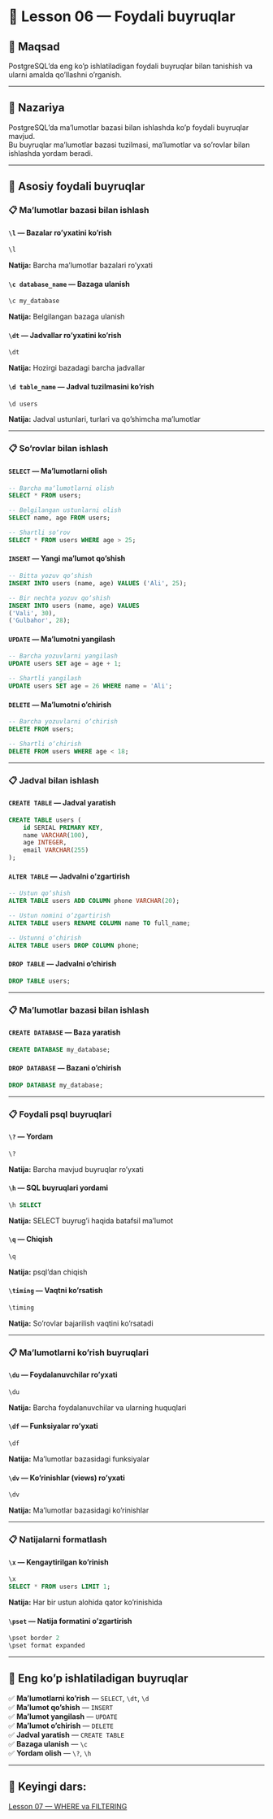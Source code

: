 # 📖 Lesson 06 — Foydali buyruqlar

## 🎯 Maqsad
PostgreSQLʼda eng koʼp ishlatiladigan foydali buyruqlar bilan tanishish va ularni amalda qoʼllashni oʼrganish.

---

## 📖 Nazariya

PostgreSQLʼda maʼlumotlar bazasi bilan ishlashda koʼp foydali buyruqlar mavjud.  
Bu buyruqlar maʼlumotlar bazasi tuzilmasi, maʼlumotlar va soʼrovlar bilan ishlashda yordam beradi.

---

## 🔷 Asosiy foydali buyruqlar

### 📋 Maʼlumotlar bazasi bilan ishlash

#### `\l` — Bazalar roʼyxatini koʼrish
```sql
\l
```
**Natija:** Barcha maʼlumotlar bazalari roʼyxati

#### `\c database_name` — Bazaga ulanish
```sql
\c my_database
```
**Natija:** Belgilangan bazaga ulanish

#### `\dt` — Jadvallar roʼyxatini koʼrish
```sql
\dt
```
**Natija:** Hozirgi bazadagi barcha jadvallar

#### `\d table_name` — Jadval tuzilmasini koʼrish
```sql
\d users
```
**Natija:** Jadval ustunlari, turlari va qoʼshimcha maʼlumotlar

---

### 📋 Soʼrovlar bilan ishlash

#### `SELECT` — Maʼlumotlarni olish
```sql
-- Barcha maʼlumotlarni olish
SELECT * FROM users;

-- Belgilangan ustunlarni olish
SELECT name, age FROM users;

-- Shartli soʼrov
SELECT * FROM users WHERE age > 25;
```

#### `INSERT` — Yangi maʼlumot qoʼshish
```sql
-- Bitta yozuv qoʼshish
INSERT INTO users (name, age) VALUES ('Ali', 25);

-- Bir nechta yozuv qoʼshish
INSERT INTO users (name, age) VALUES 
('Vali', 30),
('Gulbahor', 28);
```

#### `UPDATE` — Maʼlumotni yangilash
```sql
-- Barcha yozuvlarni yangilash
UPDATE users SET age = age + 1;

-- Shartli yangilash
UPDATE users SET age = 26 WHERE name = 'Ali';
```

#### `DELETE` — Maʼlumotni oʼchirish
```sql
-- Barcha yozuvlarni oʼchirish
DELETE FROM users;

-- Shartli oʼchirish
DELETE FROM users WHERE age < 18;
```

---

### 📋 Jadval bilan ishlash

#### `CREATE TABLE` — Jadval yaratish
```sql
CREATE TABLE users (
    id SERIAL PRIMARY KEY,
    name VARCHAR(100),
    age INTEGER,
    email VARCHAR(255)
);
```

#### `ALTER TABLE` — Jadvalni oʼzgartirish
```sql
-- Ustun qoʼshish
ALTER TABLE users ADD COLUMN phone VARCHAR(20);

-- Ustun nomini oʼzgartirish
ALTER TABLE users RENAME COLUMN name TO full_name;

-- Ustunni oʼchirish
ALTER TABLE users DROP COLUMN phone;
```

#### `DROP TABLE` — Jadvalni oʼchirish
```sql
DROP TABLE users;
```

---

### 📋 Maʼlumotlar bazasi bilan ishlash

#### `CREATE DATABASE` — Baza yaratish
```sql
CREATE DATABASE my_database;
```

#### `DROP DATABASE` — Bazani oʼchirish
```sql
DROP DATABASE my_database;
```

---

### 📋 Foydali psql buyruqlari

#### `\?` — Yordam
```sql
\?
```
**Natija:** Barcha mavjud buyruqlar roʼyxati

#### `\h` — SQL buyruqlari yordami
```sql
\h SELECT
```
**Natija:** SELECT buyrugʼi haqida batafsil maʼlumot

#### `\q` — Chiqish
```sql
\q
```
**Natija:** psqlʼdan chiqish

#### `\timing` — Vaqtni koʼrsatish
```sql
\timing
```
**Natija:** Soʼrovlar bajarilish vaqtini koʼrsatadi

---

### 📋 Maʼlumotlarni koʼrish buyruqlari

#### `\du` — Foydalanuvchilar roʼyxati
```sql
\du
```
**Natija:** Barcha foydalanuvchilar va ularning huquqlari

#### `\df` — Funksiyalar roʼyxati
```sql
\df
```
**Natija:** Maʼlumotlar bazasidagi funksiyalar

#### `\dv` — Koʼrinishlar (views) roʼyxati
```sql
\dv
```
**Natija:** Maʼlumotlar bazasidagi koʼrinishlar

---

### 📋 Natijalarni formatlash

#### `\x` — Kengaytirilgan koʼrinish
```sql
\x
SELECT * FROM users LIMIT 1;
```
**Natija:** Har bir ustun alohida qator koʼrinishida

#### `\pset` — Natija formatini oʼzgartirish
```sql
\pset border 2
\pset format expanded
```

---

## 📌 Eng koʼp ishlatiladigan buyruqlar
✅ **Maʼlumotlarni koʼrish** — `SELECT`, `\dt`, `\d`  
✅ **Maʼlumot qoʼshish** — `INSERT`  
✅ **Maʼlumot yangilash** — `UPDATE`  
✅ **Maʼlumot oʼchirish** — `DELETE`  
✅ **Jadval yaratish** — `CREATE TABLE`  
✅ **Bazaga ulanish** — `\c`  
✅ **Yordam olish** — `\?`, `\h`

---

## 📌 Keyingi dars:
[Lesson 07 — WHERE va FILTERING](../lesson_07/lesson.md) 